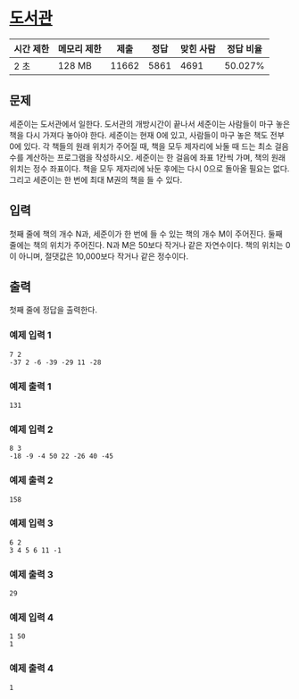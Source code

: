 
# [도서관](https://www.acmicpc.net/problem/1461)

|시간 제한| 메모리 제한 |제출|정답|맞힌 사람|정답 비율|
|----|--------|----|----|----|----|
|2 초| 128 MB |11662|5861|4691|50.027%|

## 문제
세준이는 도서관에서 일한다. 도서관의 개방시간이 끝나서 세준이는 사람들이 마구 놓은 책을 다시 가져다 놓아야 한다. 세준이는 현재 0에 있고, 사람들이 마구 놓은 책도 전부 0에 있다. 각 책들의 원래 위치가 주어질 때, 책을 모두 제자리에 놔둘 때 드는 최소 걸음 수를 계산하는 프로그램을 작성하시오. 세준이는 한 걸음에 좌표 1칸씩 가며, 책의 원래 위치는 정수 좌표이다. 책을 모두 제자리에 놔둔 후에는 다시 0으로 돌아올 필요는 없다. 그리고 세준이는 한 번에 최대 M권의 책을 들 수 있다.

## 입력
첫째 줄에 책의 개수 N과, 세준이가 한 번에 들 수 있는 책의 개수 M이 주어진다. 둘째 줄에는 책의 위치가 주어진다. N과 M은 50보다 작거나 같은 자연수이다. 책의 위치는 0이 아니며, 절댓값은 10,000보다 작거나 같은 정수이다.

## 출력
첫째 줄에 정답을 출력한다.





### 예제 입력 1
```
7 2
-37 2 -6 -39 -29 11 -28
```

### 예제 출력 1
```
131
```
### 예제 입력 2
```
8 3
-18 -9 -4 50 22 -26 40 -45
```

### 예제 출력 2
```
158
```
### 예제 입력 3
```
6 2
3 4 5 6 11 -1
```

### 예제 출력 3
```
29
```
### 예제 입력 4
```
1 50
1
```

### 예제 출력 4
```
1
```

